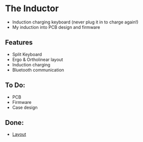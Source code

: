 # The Inductor
- Induction charging keyboard (never plug it in to charge again!)
- My induction into PCB design and firmware

## Features
- Split Keyboard
- Ergo & Ortholinear layout
- Induction charging
- Bluetooth communication

## To Do:
- PCB
- Firmware
- Case design

## Done:
- [Layout](http://www.keyboard-layout-editor.com/#/gists/e3e7028cc00f300e55809f2b5b43f849)
